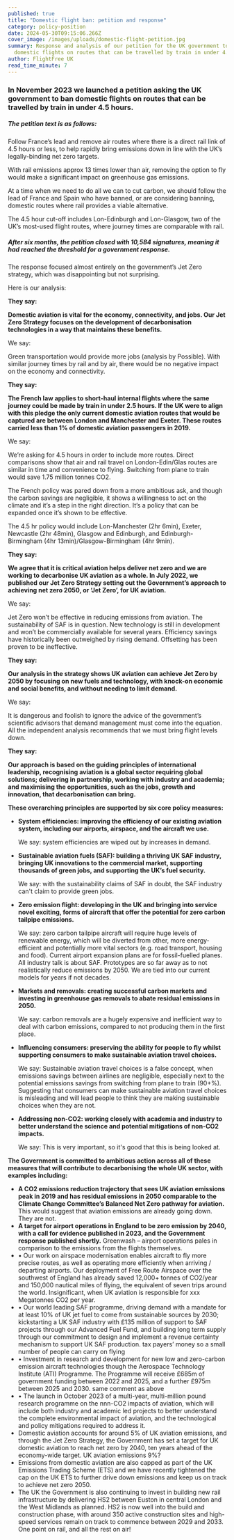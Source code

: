 ```yaml
---
published: true
title: "Domestic flight ban: petition and response"
category: policy-position
date: 2024-05-30T09:15:06.266Z
cover_image: /images/uploads/domestic-flight-petition.jpg
summary: Response and analysis of our petition for the UK government to ban
  domestic flights on routes that can be travelled by train in under 4.5 hours
author: FlightFree UK
read_time_minute: 7
---
```

### In November 2023 we launched a petition asking the UK government to ban domestic flights on routes that can be travelled by train in under 4.5 hours.

##### The petition text is as follows: 

Follow France’s lead and remove air routes where there is a direct rail link of 4.5 hours or less, to help rapidly bring emissions down in line with the UK’s legally-binding net zero targets.

With rail emissions approx 13 times lower than air, removing the option to fly would make a significant impact on greenhouse gas emissions.

At a time when we need to do all we can to cut carbon, we should follow the lead of France and Spain who have banned, or are considering banning, domestic routes where rail provides a viable alternative.

The 4.5 hour cut-off includes Lon-Edinburgh and Lon-Glasgow, two of the UK’s most-used flight routes, where journey times are comparable with rail.

##### After six months, the petition closed with 10,584 signatures, meaning it had reached the threshold for a government response. 

The response focused almost entirely on the government’s Jet Zero strategy, which was disappointing but not surprising. 

Here is our analysis:

**T﻿hey say:**

**Domestic aviation is vital for the economy, connectivity, and jobs. Our Jet Zero Strategy focuses on the development of decarbonisation technologies in a way that maintains these benefits.**

W﻿e say:

Green transportation would provide more jobs (analysis by Possible). With similar journey times by rail and by air, there would be no negative impact on the economy and connectivity.

**T﻿hey say:**

**The French law applies to short-haul internal flights where the same journey could be made by train in under 2.5 hours. If the UK were to align with this pledge the only current domestic aviation routes that would be captured are between London and Manchester and Exeter. These routes carried less than 1% of domestic aviation passengers in 2019.**

W﻿e say:

We’re asking for 4.5 hours in order to include more routes. Direct comparisons show that air and rail travel on London-Edin/Glas routes are similar in time and convenience to flying. Switching from plane to train would save 1.75 million tonnes CO2.

The French policy was pared down from a more ambitious ask, and though the carbon savings are negligible, it shows a willingness to act on the climate and it’s a step in the right direction. It’s a policy that can be expanded once it’s shown to be effective. 

The 4.5 hr policy would include Lon-Manchester (2hr 6min), Exeter, Newcastle (2hr 48min), Glasgow and Edinburgh, and Edinburgh-Birmingham (4hr 13min)/Glasgow-Birmingham (4hr 9min).

**T﻿hey say:**

**We agree that it is critical aviation helps deliver net zero and we are working to decarbonise UK aviation as a whole. In July 2022, we published our Jet Zero Strategy setting out the Government’s approach to achieving net zero 2050, or ‘Jet Zero’, for UK aviation.**

W﻿e say:

Jet Zero won’t be effective in reducing emissions from aviation. The sustainability of SAF is in question. New technology is still in development and won’t be commercially available for several years. Efficiency savings have historically been outweighed by rising demand. Offsetting has been proven to be ineffective. 

**T﻿hey say:**

**Our analysis in the strategy shows UK aviation can achieve Jet Zero by 2050 by focusing on new fuels and technology, with knock-on economic and social benefits, and without needing to limit demand.**

W﻿e say:

It is dangerous and foolish to ignore the advice of the government’s scientific advisors that demand management must come into the equation. All the independent analysis recommends that we must bring flight levels down.

**They say:**

**Our approach is based on the guiding principles of international leadership, recognising aviation is a global sector requiring global solutions; delivering in partnership, working with industry and academia; and maximising the opportunities, such as the jobs, growth and innovation, that decarbonisation can bring.** 

**These overarching principles are supported by six core policy measures:**

* **System efficiencies: improving the efficiency of our existing aviation system, including our airports, airspace, and the aircraft we use.**

  We say: system efficiencies are wiped out by increases in demand. 
* **Sustainable aviation fuels (SAF): building a thriving UK SAF industry, bringing UK innovations to the commercial market, supporting thousands of green jobs, and supporting the UK’s fuel security.** 

  We say: with the sustainability claims of SAF in doubt, the SAF industry can't claim to provide green jobs.
* **Zero emission flight: developing in the UK and bringing into service novel exciting, forms of aircraft that offer the potential for zero carbon tailpipe emissions.** 

  We say: zero carbon tailpipe aircraft will require huge levels of renewable energy, which will be diverted from other, more energy-efficient and potentially more vital sectors (e.g. road transport, housing and food). Current airport expansion plans are for fossil-fuelled planes. All industry talk is about SAF. Prototypes are so far away as to not realistically reduce emissions by 2050. We are tied into our current models for years if not decades. 
* **Markets and removals: creating successful carbon markets and investing in greenhouse gas removals to abate residual emissions in 2050.** 

  We say: carbon removals are a hugely expensive and inefficient way to deal with carbon emissions, compared to not producing them in the first place. 
* **Influencing consumers: preserving the ability for people to fly whilst supporting consumers to make sustainable aviation travel choices.**

  We say: Sustainable aviation travel choices is a false concept, when emissions savings between airlines are negligible, especially next to the potential emissions savings from switching from plane to train (90+%). Suggesting that consumers can make sustainable aviation travel choices is misleading and will lead people to think they are making sustainable choices when they are not. 
* **Addressing non-CO2: working closely with academia and industry to better understand the science and potential mitigations of non-CO2 impacts.** 

  We say: This is very important, so it's good that this is being looked at.

**The Government is committed to ambitious action across all of these measures that will contribute to decarbonising the whole UK sector, with examples including:**

* **A CO2 emissions reduction trajectory that sees UK aviation emissions peak in 2019 and has residual emissions in 2050 comparable to the Climate Change Committee’s Balanced Net Zero pathway for aviation.** This would suggest that aviation emissions are already going down. They are not. 
* **A target for airport operations in England to be zero emission by 2040, with a call for evidence published in 2023, and the Government response published shortly.** Greenwash – airport operations pales in comparison to the emissions from the flights themselves.
* • Our work on airspace modernisation enables aircraft to fly more precise routes, as well as operating more efficiently when arriving / departing airports. Our deployment of Free Route Airspace over the southwest of England has already saved 12,000+ tonnes of CO2/year and 150,000 nautical miles of flying, the equivalent of seven trips around the world. Insignificant, when UK aviation is responsible for xxx Megatonnes CO2 per year.
* • Our world leading SAF programme, driving demand with a mandate for at least 10% of UK jet fuel to come from sustainable sources by 2030; kickstarting a UK SAF industry with £135 million of support to SAF projects through our Advanced Fuel Fund, and building long term supply through our commitment to design and implement a revenue certainty mechanism to support UK SAF production. tax payers’ money so a small number of people can carry on flying
* • Investment in research and development for new low and zero-carbon emission aircraft technologies though the Aerospace Technology Institute (ATI) Programme. The Programme will receive £685m of government funding between 2022 and 2025, and a further £975m between 2025 and 2030. same comment as above
* • The launch in October 2023 of a multi-year, multi-million pound research programme on the nnn-CO2 impacts of aviation, which will include both industry and academic led projects to better understand the complete environmental impact of aviation, and the technological and policy mitigations required to address it.
* Domestic aviation accounts for around 5% of UK aviation emissions, and through the Jet Zero Strategy, the Government has set a target for UK domestic aviation to reach net zero by 2040, ten years ahead of the economy-wide target. UK aviation emissions 9%?
* Emissions from domestic aviation are also capped as part of the UK Emissions Trading Scheme (ETS) and we have recently tightened the cap on the UK ETS to further drive down emissions and keep us on track to achieve net zero 2050. 
* The UK the Government is also continuing to invest in building new rail infrastructure by delivering HS2 between Euston in central London and the West Midlands as planned. HS2 is now well into the build and construction phase, with around 350 active construction sites and high-speed services remain on track to commence between 2029 and 2033. One point on rail, and all the rest on air!